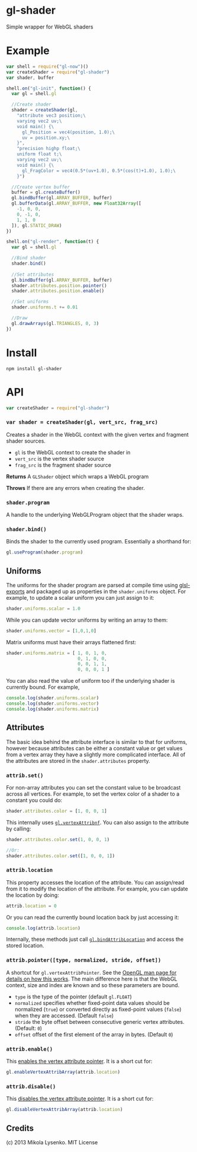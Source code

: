 gl-shader
=========
Simple wrapper for WebGL shaders

# Example

```javascript
var shell = require("gl-now")()
var createShader = require("gl-shader")
var shader, buffer

shell.on("gl-init", function() {
  var gl = shell.gl

  //Create shader
  shader = createShader(gl,
    "attribute vec3 position;\
    varying vec2 uv;\
    void main() {\
      gl_Position = vec4(position, 1.0);\
      uv = position.xy;\
    }",
    "precision highp float;\
    uniform float t;\
    varying vec2 uv;\
    void main() {\
      gl_FragColor = vec4(0.5*(uv+1.0), 0.5*(cos(t)+1.0), 1.0);\
    }")

  //Create vertex buffer
  buffer = gl.createBuffer()
  gl.bindBuffer(gl.ARRAY_BUFFER, buffer)
  gl.bufferData(gl.ARRAY_BUFFER, new Float32Array([
    -1, 0, 0,
    0, -1, 0,
    1, 1, 0
  ]), gl.STATIC_DRAW)
})

shell.on("gl-render", function(t) {
  var gl = shell.gl

  //Bind shader
  shader.bind()
  
  //Set attributes
  gl.bindBuffer(gl.ARRAY_BUFFER, buffer)
  shader.attributes.position.pointer()
  shader.attributes.position.enable()

  //Set uniforms
  shader.uniforms.t += 0.01

  //Draw
  gl.drawArrays(gl.TRIANGLES, 0, 3)
})
```

# Install

    npm install gl-shader

# API

```javascript
var createShader = require("gl-shader")
```

### `var shader = createShader(gl, vert_src, frag_src)`
Creates a shader in the WebGL context with the given vertex and fragment shader sources.

* `gl` is the WebGL context to create the shader in
* `vert_src` is the vertex shader source
* `frag_src` is the fragment shader source

**Returns** A `GLShader` object which wraps a WebGL program

**Throws** If there are any errors when creating the shader.

### `shader.program`
A handle to the underlying WebGLProgram object that the shader wraps.

### `shader.bind()`
Binds the shader to the currently used program.  Essentially a shorthand for:

```javascript
gl.useProgram(shader.program)
```

## Uniforms
The uniforms for the shader program are parsed at compile time using [glsl-exports](https://github.com/mikolalysenko/glsl-exports) and packaged up as properties in the `shader.uniforms` object.  For example, to update a scalar uniform you can just assign to it:

```javascript
shader.uniforms.scalar = 1.0
```

While you can update vector uniforms by writing an array to them:

```javascript
shader.uniforms.vector = [1,0,1,0]
```

Matrix uniforms must have their arrays flattened first:

```javascript
shader.uniforms.matrix = [ 1, 0, 1, 0,
                           0, 1, 0, 0,
                           0, 0, 1, 1,
                           0, 0, 0, 1 ]
```

You can also read the value of uniform too if the underlying shader is currently bound.  For example,

```javascript
console.log(shader.uniforms.scalar)
console.log(shader.uniforms.vector)
console.log(shader.uniforms.matrix)
```

## Attributes

The basic idea behind the attribute interface is similar to that for uniforms, however because attributes can be either a constant value or get values from a vertex array they have a slightly more complicated interface.  All of the attributes are stored in the `shader.attributes` property.

### `attrib.set()`
For non-array attributes you can set the constant value to be broadcast across all vertices.  For example, to set the vertex color of a shader to a constant you could do:

```javascript
shader.attributes.color = [1, 0, 0, 1]
```

This internally uses [`gl.vertexAttribnf`](http://www.khronos.org/opengles/sdk/docs/man/xhtml/glVertexAttrib.xml).  You can also assign to the attribute by calling:

```javascript
shader.attributes.color.set(1, 0, 0, 1)

//Or:
shader.attributes.color.set([1, 0, 0, 1])
```

### `attrib.location`
This property accesses the location of the attribute.  You can assign/read from it to modify the location of the attribute.  For example, you can update the location by doing:

```javascript
attrib.location = 0
```

Or you can read the currently bound location back by just accessing it:

```javascript
console.log(attrib.location)
```

Internally, these methods just call [`gl.bindAttribLocation`](http://www.khronos.org/opengles/sdk/docs/man/xhtml/glBindAttribLocation.xml) and access the stored location.

### `attrib.pointer([type, normalized, stride, offset])`
A shortcut for `gl.vertexAttribPointer`.  See the [OpenGL man page for details on how this works](http://www.khronos.org/opengles/sdk/docs/man/xhtml/glVertexAttribPointer.xml).  The main difference here is that the WebGL context, size and index are known and so these parameters are bound.

* `type` is the type of the pointer (default `gl.FLOAT`)
* `normalized` specifies whether fixed-point data values should be normalized (`true`) or converted directly as fixed-point values (`false`) when they are accessed.  (Default `false`)
* `stride` the byte offset between consecutive generic vertex attributes.  (Default: `0`)
* `offset` offset of the first element of the array in bytes. (Default `0`)


### `attrib.enable()`
This [enables the vertex attribute pointer](http://www.khronos.org/opengles/sdk/docs/man/xhtml/glEnableVertexAttribArray.xml).  It is a short cut for:

```javascript
gl.enableVertexAttribArray(attrib.location)
```

### `attrib.disable()`
This [disables the vertex attribute pointer](http://www.khronos.org/opengles/sdk/docs/man/xhtml/glEnableVertexAttribArray.xml).  It is a short cut for:

```javascript
gl.disableVertexAttribArray(attrib.location)
```

## Credits
(c) 2013 Mikola Lysenko. MIT License
